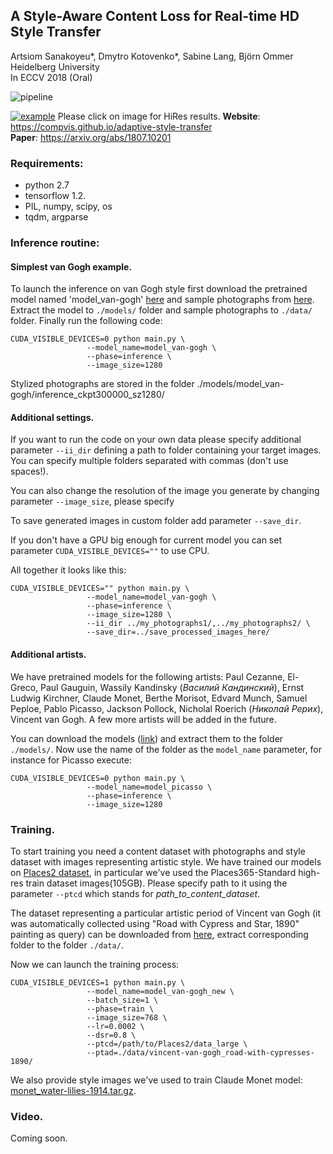 ## A Style-Aware Content Loss for Real-time HD Style Transfer
Artsiom Sanakoyeu*, Dmytro Kotovenko*, Sabine Lang, Björn Ommer  
Heidelberg University  
In ECCV 2018 (Oral)  


![pipeline](https://compvis.github.io/adaptive-style-transfer/images/eccv_pipeline_diagram_new_symbols_v2_4.jpg "Method pipeline")


[![example](https://compvis.github.io/adaptive-style-transfer/images/adaptive-style-transfer_chart_2048px.jpg "Stylization")](https://compvis.github.io/adaptive-style-transfer/images/adaptive-style-transfer_chart.jpg)
Please click on image for HiRes results.
**Website**: https://compvis.github.io/adaptive-style-transfer   
**Paper**: https://arxiv.org/abs/1807.10201

### Requirements:
- python 2.7
- tensorflow 1.2.
- PIL, numpy, scipy, os 
- tqdm, argparse

### Inference routine:
#### Simplest van Gogh example.
To launch the inference on van Gogh style first download the pretrained model named 'model_van-gogh' 
[here](https://hcicloud.iwr.uni-heidelberg.de/index.php/s/XXVKT5grAquXNqi) 
and sample photographs from [here](https://hcicloud.iwr.uni-heidelberg.de/index.php/s/NcJj2oLBTYuT1tf). 
Extract the model to `./models/` folder  and sample photographs to `./data/` folder.
Finally run the following code:

```
CUDA_VISIBLE_DEVICES=0 python main.py \
                 --model_name=model_van-gogh \
                 --phase=inference \
                 --image_size=1280
```
Stylized photographs are stored in the folder ./models/model_van-gogh/inference_ckpt300000_sz1280/

#### Additional settings.
If you want to run the code on your own data please specify additional parameter `--ii_dir` defining a path to folder 
containing your target images. You can specify multiple folders separated with commas (don't use spaces!).  

You can also change the resolution of the image you generate by changing parameter
`--image_size`, please specify 

To save generated images in custom folder add parameter `--save_dir`.

If you don't have a GPU big enough for current model you can set parameter `CUDA_VISIBLE_DEVICES=""` to use CPU. 
    
All together it looks like this: 
```
CUDA_VISIBLE_DEVICES="" python main.py \
                 --model_name=model_van-gogh \
                 --phase=inference \
                 --image_size=1280 \
                 --ii_dir ../my_photographs1/,../my_photographs2/ \
                 --save_dir=../save_processed_images_here/
``` 
#### Additional artists.
We have pretrained models for the following artists:
Paul Cezanne, El-Greco, Paul Gauguin, Wassily Kandinsky (_Василий Кандинский_), Ernst Ludwig Kirchner,
Claude Monet, Berthe Morisot, Edvard Munch, Samuel Peploe, Pablo Picasso, Jackson Pollock, 
Nicholal Roerich (_Николай Рерих_), Vincent van Gogh. A few more artists will be added in the future.

You can download the models ([link](https://hcicloud.iwr.uni-heidelberg.de/index.php/s/XXVKT5grAquXNqi))
and extract them to the folder `./models/`. Now use the name of the folder as the `model_name` parameter, for instance 
for Picasso execute: 
```
CUDA_VISIBLE_DEVICES=0 python main.py \
                 --model_name=model_picasso \
                 --phase=inference \
                 --image_size=1280
```
    
### Training.
To start training you need a content dataset with photographs and style dataset with images representing artistic style.
We have trained our models on [Places2 dataset](http://places2.csail.mit.edu/), in particular we've used the Places365-Standard
high-res train dataset images(105GB). Please specify path to it using the parameter `--ptcd` which stands for 
_path_to_content_dataset_.

The dataset representing a particular artistic period of Vincent van Gogh (it was automatically collected using "Road with Cypress and Star, 1890" painting as query) can be 
downloaded from [here](https://hcicloud.iwr.uni-heidelberg.de/index.php/s/NcJj2oLBTYuT1tf/download?path=%2F&files=vincent-van-gogh_road-with-cypresses-1890.tar.gz), extract corresponding folder to the folder
`./data/`.   

Now we can launch the training process:
```
CUDA_VISIBLE_DEVICES=1 python main.py \
                 --model_name=model_van-gogh_new \
                 --batch_size=1 \
                 --phase=train \
                 --image_size=768 \
                 --lr=0.0002 \
                 --dsr=0.8 \
                 --ptcd=/path/to/Places2/data_large \
                 --ptad=./data/vincent-van-gogh_road-with-cypresses-1890/
```                 
    
We also provide style images we've used to train Claude Monet model: [monet_water-lilies-1914.tar.gz](https://hcicloud.iwr.uni-heidelberg.de/index.php/s/NcJj2oLBTYuT1tf/download?path=%2F&files=monet_water-lilies-1914.tar.gz).  
### Video.
Coming soon.


